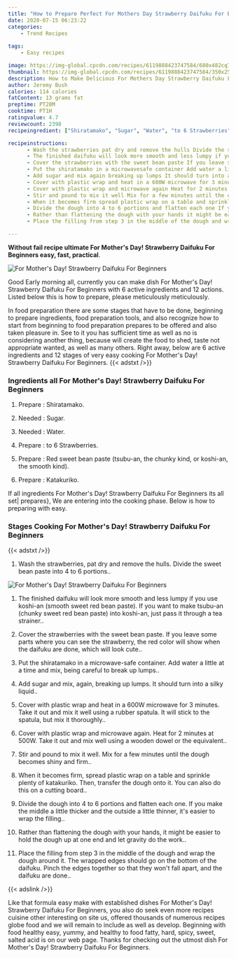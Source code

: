 ```yaml
---
title: "How to Prepare Perfect For Mothers Day Strawberry Daifuku For Beginners"
date: 2020-07-15 06:23:22
categories:
    - Trend Recipes
    
tags:
    - Easy recipes

image: https://img-global.cpcdn.com/recipes/6119888423747584/680x482cq70/for-mothers-day-strawberry-daifuku-for-beginners-recipe-main-photo.jpg
thumbnail: https://img-global.cpcdn.com/recipes/6119888423747584/350x250cq70/for-mothers-day-strawberry-daifuku-for-beginners-recipe-main-photo.jpg
description: How to Make Delicious For Mothers Day Strawberry Daifuku For Beginners with 6 ingredients and 12 stages of easy cooking.
author: Jeremy Bush
calories: 114 calories
fatContent: 13 grams fat
preptime: PT28M
cooktime: PT1H
ratingvalue: 4.7
reviewcount: 2398
recipeingredient: ["Shiratamako", "Sugar", "Water", "to 6 Strawberries", "Red sweet bean paste tsubuan the chunky kind or koshian the smooth kind", "Katakuriko"]

recipeinstructions: 
      - Wash the strawberries pat dry and remove the hulls Divide the sweet bean paste into 4 to 6 portions 
      - The finished daifuku will look more smooth and less lumpy if you use koshian smooth sweet red bean paste If you want to make tsubuan chunky sweet red bean paste into koshian just pass it through a tea strainer 
      - Cover the strawberries with the sweet bean paste If you leave some parts where you can see the strawberry the red color will show when the daifuku are done which will look cute 
      - Put the shiratamako in a microwavesafe container Add water a little at a time and mix being careful to break up lumps 
      - Add sugar and mix again breaking up lumps It should turn into a silky liquid 
      - Cover with plastic wrap and heat in a 600W microwave for 3 minutes Take it out and mix it well using a rubber spatula It will stick to the spatula but mix it thoroughly 
      - Cover with plastic wrap and microwave again Heat for 2 minutes at 500W Take it out and mix well using a wooden dowel or the equivalent 
      - Stir and pound to mix it well Mix for a few minutes until the dough becomes shiny and firm 
      - When it becomes firm spread plastic wrap on a table and sprinkle plenty of katakuriko Then transfer the dough onto it You can also do this on a cutting board 
      - Divide the dough into 4 to 6 portions and flatten each one If you make the middle a little thicker and the outside a little thinner its easier to wrap the filling 
      - Rather than flattening the dough with your hands it might be easier to hold the dough up at one end and let gravity do the work 
      - Place the filling from step 3 in the middle of the dough and wrap the dough around it The wrapped edges should go on the bottom of the daifuku Pinch the edges together so that they wont fall apart and the daifuku are done

---
```




**Without fail recipe ultimate For Mother&#39;s Day! Strawberry Daifuku For Beginners easy, fast, practical**. 


![For Mother&#39;s Day! Strawberry Daifuku For Beginners](https://img-global.cpcdn.com/recipes/6119888423747584/680x482cq70/for-mothers-day-strawberry-daifuku-for-beginners-recipe-main-photo.jpg "For Mother&#39;s Day! Strawberry Daifuku For Beginners")




Good Early morning all, currently you can make dish For Mother&#39;s Day! Strawberry Daifuku For Beginners with 6 active ingredients and 12 actions. Listed below this is how to prepare, please meticulously meticulously.

In food preparation there are some stages that have to be done, beginning to prepare ingredients, food preparation tools, and also recognize how to start from beginning to food preparation prepares to be offered and also taken pleasure in. See to it you has sufficient time as well as no is considering another thing, because will create the food to shed, taste not appropriate wanted, as well as many others. Right away, below are 6 active ingredients and 12 stages of very easy cooking For Mother&#39;s Day! Strawberry Daifuku For Beginners.
{{< adstxt />}}

### Ingredients all For Mother&#39;s Day! Strawberry Daifuku For Beginners


1. Prepare  : Shiratamako.

1. Needed  : Sugar.

1. Needed  : Water.

1. Prepare  : to 6 Strawberries.

1. Prepare  : Red sweet bean paste (tsubu-an, the chunky kind, or koshi-an, the smooth kind).

1. Prepare  : Katakuriko.



If all ingredients For Mother&#39;s Day! Strawberry Daifuku For Beginners its all set| prepares}, We are entering into the cooking phase. Below is how to preparing with easy.

### Stages Cooking For Mother&#39;s Day! Strawberry Daifuku For Beginners

{{< adstxt />}}


1. Wash the strawberries, pat dry and remove the hulls. Divide the sweet bean paste into 4 to 6 portions..



![For Mother&#39;s Day! Strawberry Daifuku For Beginners](https://img-global.cpcdn.com/steps/5659132586622976/160x128cq70/for-mothers-day-strawberry-daifuku-for-beginners-recipe-step-1-photo.jpg" "For Mother&#39;s Day! Strawberry Daifuku For Beginners")



1. The finished daifuku will look more smooth and less lumpy if you use koshi-an (smooth sweet red bean paste). If you want to make tsubu-an (chunky sweet red bean paste) into koshi-an, just pass it through a tea strainer..



1. Cover the strawberries with the sweet bean paste. If you leave some parts where you can see the strawberry, the red color will show when the daifuku are done, which will look cute..



1. Put the shiratamako in a microwave-safe container. Add water a little at a time and mix, being careful to break up lumps..



1. Add sugar and mix, again, breaking up lumps. It should turn into a silky liquid..



1. Cover with plastic wrap and heat in a 600W microwave for 3 minutes. Take it out and mix it well using a rubber spatula. It will stick to the spatula, but mix it thoroughly..



1. Cover with plastic wrap and microwave again. Heat for 2 minutes at 500W. Take it out and mix well using a wooden dowel or the equivalent..



1. Stir and pound to mix it well. Mix for a few minutes until the dough becomes shiny and firm..



1. When it becomes firm, spread plastic wrap on a table and sprinkle plenty of katakuriko. Then, transfer the dough onto it. You can also do this on a cutting board..



1. Divide the dough into 4 to 6 portions and flatten each one. If you make the middle a little thicker and the outside a little thinner, it&#39;s easier to wrap the filling..



1. Rather than flattening the dough with your hands, it might be easier to hold the dough up at one end and let gravity do the work..



1. Place the filling from step 3 in the middle of the dough and wrap the dough around it. The wrapped edges should go on the bottom of the daifuku. Pinch the edges together so that they won&#39;t fall apart, and the daifuku are done..





{{< adslink />}}

Like that formula easy make with established dishes For Mother&#39;s Day! Strawberry Daifuku For Beginners, you also do seek even more recipes cuisine other interesting on site us, offered thousands of numerous recipes globe food and we will remain to include as well as develop. Beginning with food healthy easy, yummy, and healthy to food fatty, hard, spicy, sweet, salted acid is on our web page. Thanks for checking out the utmost dish For Mother&#39;s Day! Strawberry Daifuku For Beginners.
